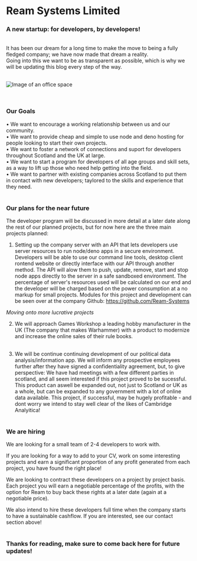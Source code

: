 # Ream Systems Limited #

### A new startup: for developers, by developers! ###

<br> It has been our dream for a long time to make the move to being a fully fledged company; we have now made that dream a reality.<br>
Going into this we want to be as transparent as possible, which is why we will be updating this blog every step of the way. <br><br>


![Image of an office space](https://ream.systems/blog/first_post/images/logo.png)

<br>

### Our Goals ###

•  We want to encourage a working relationship between us and our community. <br>
•  We want to provide cheap and simple to use node and deno hosting for people looking to start their own projects. <br>
•  We want to foster a network of connections and suport for developers throughout Scotland and the UK at large. <br>
•  We want to start a program for developers of all age groups and skill sets, as a way to lift up those who need help getting into the field. <br>
•  We want to partner with existing companies across Scotland to put them in contact with new developers; taylored to the skills and experience that they need. <br><br>


### Our plans for the near future ###
The developer program will be discussed in more detail at a later date along the rest of our planned projects, but for now here are the three main projects planned:<br>

1. Setting up the company server with an API that lets developers use server resources to run node/deno apps in a secure environment. 
Developers will be able to use our command line tools, desktop client rontend website or directly interface with our API through another method.
The API will alow them to push, update, remove, start and stop node apps directly to the server in a safe sandboxed environment. 
The percentage of server's resources used will be calculated on our end and the developer will be charged based on the power consumption at a no markup for small projects.
Modules for this project and development can be seen over at the company Github: https://github.com/Ream-Systems <br>

_Moving onto more lucrative projects_ <br>

2. We will approach Games Workshop a leading hobby manufacturer in the UK (The company that makes Warhammer) with a product to modernize and increase the online sales of their rule books. <br><br>

3. We will be continue continuing development of our political data analysis/information app. We will inform any prospective employees further after they have signed a confidentiality agreement, but, to give perspective: We have had meetings with a few different parties in scotland, and all seem interested if this project proved to be sucessful. This product can aswell be expanded out, not just to Scotland or UK as a whole, but can be expanded to any government with a lot of online data available. 
This project, if successful, may be hugely profitable - and dont worry we intend to stay well clear of the likes of Cambridge Analyitica! <br> <br>


### We are hiring ###

We are looking for a small team of 2-4 developers to work with. <br>

If you are looking for a way to add to your CV, work on some interesting projects and earn a significant proportion of any profit generated from each project, you have found the right place! <br>

We are looking to contract these developers on a project by project basis. Each project you will earn a negotiable percentage of the profits, with the option for Ream to buy back these rights at a later date (again at a negotiable price). <br>

We also intend to hire these developers full time when the company starts to have a sustainable cashflow. If you are interested, see our contact section above! <br><br>


### Thanks for reading, make sure to come back here for future updates! ###

